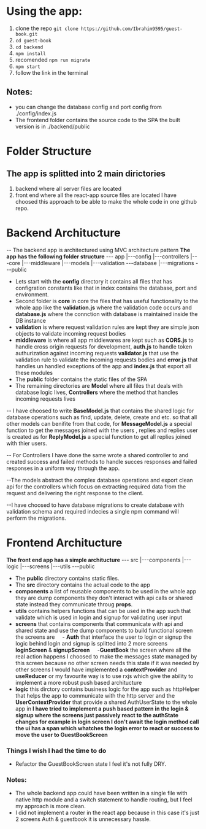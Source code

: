 # Using the app:
1. clone the repo `git clone https://github.com/Ibrahim9595/guest-book.git`
2. `cd guest-book`
3. `cd backend`
4. `npm install`
5. recomended `npm run migrate`
6. `npm start`
7. follow the link in the terminal
## Notes:
- you can change the database config and port config from ./config/index.js
- The frontend folder contains the source code to the SPA the built version is in ./backend/public

# Folder Structure
## The app is splitted into 2 main dirictories
1. backend where all server files are located
2. front end where all the react-app source files are located
I have choosed this approach to be able to make the whole code in one github repo.
# Backend Architucture
-- The backend app is architectured using MVC architecture pattern
**The app has the following folder structure**
--- app
|---config
|---controllers
|---core
|---middleware
|---models
|---validation
---database
|---migrations
---public

- Lets start with the **config** directory it contains all files that has configration constants like that in index contains the database, port and environment.
- Second folder is **core** in core the files that has useful functionality to the whole app like the **validation.js** where the validation code occurs and **database.js** where the connction with database is maintained inside the DB instance
- **validation** is where request validation rules are kept they are simple json objects to validate incoming request bodies
- **middleware** is where all app middlewares are kept such as **CORS.js** to handle cross origin requests for development, **auth.js** to handle token authurization against incoming requests **validator.js** that use the validation rule to validate the incoming requests bodies and **error.js** that handles un handled exceptions of the app and **index.js** that export all these modules
- The **public** folder contains the static files of the SPA
- The remaining directories are **Model** where all files that deals with database logic lives, **Controllers** where the method that handles incoming requests lives

-- I have choosed to write **BaseModel.js** that contains the shared logic for database operations such as find, update, delete, create and etc. so that all other models can benifite from that code, for **MessageModel.js** a special function to get the messages joined with the users , replies and replies user is created as for **ReplyModel.js** a special function to get all replies joined with thier users.

-- For Controllers I have done the same wrote a shared controller to and created success and failed methods to handle succes responses and failed responses in a uniform way through the app.

--The models abstract the complex database operations and export clean api for the controllers which focus on extracting required data from the request and delivering the right response to the client.

--I have choosed to have database migrations to create database with validation schema and required indecies a single npm command will perform the migrations.

# Frontend Architucture
**The front end app has a simple architucture**
--- src
|---components
|---logic
|---screens
|---utils
---public
- The **public** directory contains static files.
- The **src** directory contains the actual code to the app
- **components** a list of reusable components to be used in the whole app they are dump components they don't interact with api calls or shared state instead they communicate throug **props**.
- **utils** contains helpers functions that can be used in the app such that validate which is used in login and signup for validating user input
- **screens** that contains components that communicate with api and shared state and use the dump components to build functional screen the screens are
&nbsp;&nbsp;&nbsp; - **Auth** that interface the user to login or signup the logic behind login and signup is splitted into 2 more screens **loginScreen** & **signupScreen**
&nbsp;&nbsp;&nbsp; -**GuestBook** the screen where all the real action happens I choosed to make the messages state managed by this screen because no other screen needs this state if it was needed by other screens I would have implemented a **contextProvider** and **useReducer** or my favourite way is to use rxjs which give
the ability to implement a more robust push based architucture
- **logic** this dirctory contains business logic for the app such as httpHelper that helps the app to communicate with the http server and the **UserContextProvider**
 that provide a shared AuthUserState to the whole app in **I have tried to implement a push based pattern in the login & signup where the screens just passively react to the authState changes for example in login screen I don't await the login method call the ui has a span which whatches the login error to react or success to move the user to GuestBookScreen**
### Things I wish I had the time to do
- Refactor the GuestBookScreen state I feel it's not fully DRY.
### Notes:
- The whole backend app could have been written in a single file with native http module and a switch statement to handle routing, but I feel my approach is more clean.
- I did not implement a router in the react app because in this case it's just 2 screens Auth & guestbook it is unnecessary hassle.
